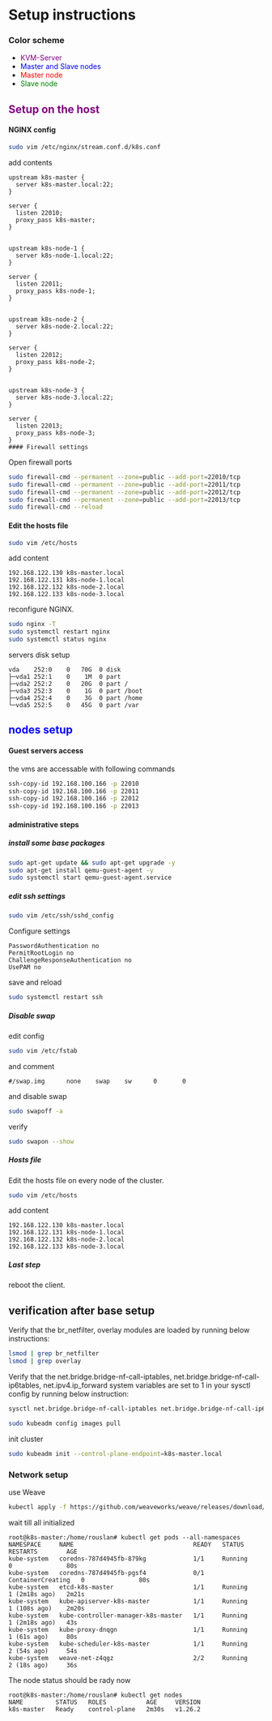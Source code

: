 # Setup instructions
### Color scheme
- <span style="color:purple">KVM-Server</span>
- <span style="color:blue">Master and Slave nodes</span>
- <span style="color:red">Master node</span>
- <span style="color:green">Slave node</span>



## <span style="color:purple">Setup on the host</span>
#### NGINX config

```bash
sudo vim /etc/nginx/stream.conf.d/k8s.conf
```
add contents
```text
upstream k8s-master {
  server k8s-master.local:22;
}

server {
  listen 22010;
  proxy_pass k8s-master;
}


upstream k8s-node-1 {
  server k8s-node-1.local:22;
}

server {
  listen 22011;
  proxy_pass k8s-node-1;
}


upstream k8s-node-2 {
  server k8s-node-2.local:22;
}

server {
  listen 22012;
  proxy_pass k8s-node-2;
}


upstream k8s-node-3 {
  server k8s-node-3.local:22;
}

server {
  listen 22013;
  proxy_pass k8s-node-3;
}
#### Firewall settings
```
Open firewall ports
```bash
sudo firewall-cmd --permanent --zone=public --add-port=22010/tcp
sudo firewall-cmd --permanent --zone=public --add-port=22011/tcp
sudo firewall-cmd --permanent --zone=public --add-port=22012/tcp
sudo firewall-cmd --permanent --zone=public --add-port=22013/tcp
sudo firewall-cmd --reload
```
#### Edit the hosts file
```bash
sudo vim /etc/hosts
```
add content
```text
192.168.122.130 k8s-master.local
192.168.122.131 k8s-node-1.local
192.168.122.132 k8s-node-2.local
192.168.122.133 k8s-node-3.local
```

reconfigure NGINX.
```bash
sudo nginx -T
sudo systemctl restart nginx
sudo systemctl status nginx
```

servers
disk setup
```text
vda    252:0    0   70G  0 disk 
├─vda1 252:1    0    1M  0 part 
├─vda2 252:2    0   20G  0 part /
├─vda3 252:3    0    1G  0 part /boot
├─vda4 252:4    0    3G  0 part /home
└─vda5 252:5    0   45G  0 part /var

```
## <span style="color:blue">nodes setup</span>
#### Guest servers access
the vms are accessable with following commands
```bash
ssh-copy-id 192.168.100.166 -p 22010
ssh-copy-id 192.168.100.166 -p 22011
ssh-copy-id 192.168.100.166 -p 22012
ssh-copy-id 192.168.100.166 -p 22013
```
#### administrative steps
##### install some base packages
```bash
sudo apt-get update && sudo apt-get upgrade -y
sudo apt-get install qemu-guest-agent -y
sudo systemctl start qemu-guest-agent.service
```
##### edit ssh settings
```sh
sudo vim /etc/ssh/sshd_config
```
Configure settings
```text
PasswordAuthentication no
PermitRootLogin no
ChallengeResponseAuthentication no
UsePAM no
```
save and reload
```sh
sudo systemctl restart ssh
```
##### Disable swap
edit config
```bash
sudo vim /etc/fstab
```
and comment
```text
#/swap.img      none    swap    sw      0       0
```
and disable swap
```bash
sudo swapoff -a
```
verify
```bash
sudo swapon --show
```
##### Hosts file
Edit the hosts file on every node of the cluster.
```bash
sudo vim /etc/hosts
```
add content
```text
192.168.122.130 k8s-master.local
192.168.122.131 k8s-node-1.local
192.168.122.132 k8s-node-2.local
192.168.122.133 k8s-node-3.local
```
##### Last step
reboot the client.

## verification after base setup
Verify that the br_netfilter, overlay modules are loaded by running below instructions:
```bash
lsmod | grep br_netfilter
lsmod | grep overlay
```
Verify that the net.bridge.bridge-nf-call-iptables, net.bridge.bridge-nf-call-ip6tables, net.ipv4.ip_forward system variables are set to 1 in your sysctl config by running below instruction:
```bash
sysctl net.bridge.bridge-nf-call-iptables net.bridge.bridge-nf-call-ip6tables net.ipv4.ip_forward
```


```bash
sudo kubeadm config images pull
```
init cluster
```bash
sudo kubeadm init --control-plane-endpoint=k8s-master.local
```
### Network setup
use Weave
```bash
kubectl apply -f https://github.com/weaveworks/weave/releases/download/v2.8.1/weave-daemonset-k8s.yaml
```
wait till all initialized
```text
root@k8s-master:/home/rouslan# kubectl get pods --all-namespaces
NAMESPACE     NAME                                 READY   STATUS              RESTARTS        AGE
kube-system   coredns-787d4945fb-879kg             1/1     Running             0               80s
kube-system   coredns-787d4945fb-pgsf4             0/1     ContainerCreating   0               80s
kube-system   etcd-k8s-master                      1/1     Running             1 (2m18s ago)   2m21s
kube-system   kube-apiserver-k8s-master            1/1     Running             1 (108s ago)    2m20s
kube-system   kube-controller-manager-k8s-master   1/1     Running             1 (2m18s ago)   43s
kube-system   kube-proxy-dnqgn                     1/1     Running             1 (61s ago)     80s
kube-system   kube-scheduler-k8s-master            1/1     Running             2 (54s ago)     54s
kube-system   weave-net-z4qgz                      2/2     Running             2 (18s ago)     36s
```
The node status should be rady now
```text
root@k8s-master:/home/rouslan# kubectl get nodes
NAME         STATUS   ROLES           AGE     VERSION
k8s-master   Ready    control-plane   2m30s   v1.26.2
```